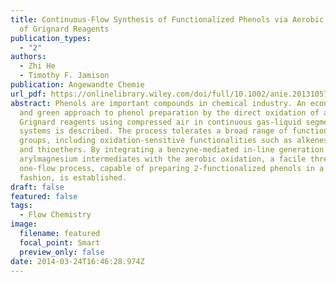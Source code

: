 ```yaml
---
title: Continuous-Flow Synthesis of Functionalized Phenols via Aerobic Oxidation
  of Grignard Reagents
publication_types:
  - "2"
authors:
  - Zhi He
  - Timothy F. Jamison
publication: Angewandte Chemie
url_pdf: https://onlinelibrary.wiley.com/doi/full/10.1002/anie.201310572
abstract: Phenols are important compounds in chemical industry. An economical
  and green approach to phenol preparation by the direct oxidation of aryl
  Grignard reagents using compressed air in continuous gas-liquid segmented flow
  systems is described. The process tolerates a broad range of functional
  groups, including oxidation-sensitive functionalities such as alkenes, amines,
  and thioethers. By integrating a benzyne-mediated in-line generation of
  arylmagnesium intermediates with the aerobic oxidation, a facile three-step,
  one-flow process, capable of preparing 2-functionalized phenols in a modular
  fashion, is established.
draft: false
featured: false
tags:
  - Flow Chemistry
image:
  filename: featured
  focal_point: Smart
  preview_only: false
date: 2014-03-24T16:46:28.974Z
---
```

